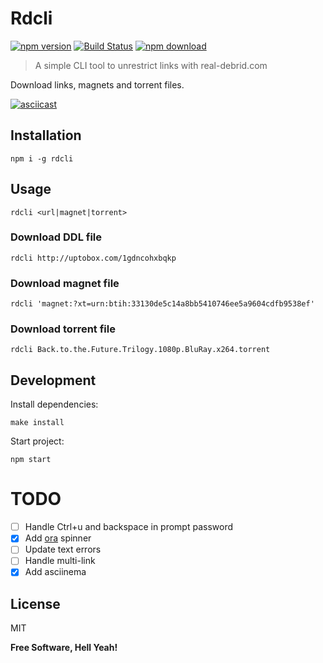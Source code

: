 Rdcli
===

[![npm version](https://badge.fury.io/js/rdcli.svg)](https://badge.fury.io/js/rdcli)
[![Build Status](https://travis-ci.org/jcherqui/rdcli.svg?branch=master)](https://travis-ci.org/jcherqui/rdcli/)
[![npm download](https://img.shields.io/npm/dt/rdcli.svg)](https://www.npmjs.com/package/rdcli)

> A simple CLI tool to unrestrict links with real-debrid.com

Download links, magnets and torrent files.

[![asciicast](https://raw.githubusercontent.com/jcherqui/rdcli/master/screencast.gif)](https://raw.githubusercontent.com/jcherqui/rdcli/master/screencast.gif)

## Installation

`npm i -g rdcli`

## Usage

`rdcli <url|magnet|torrent>`

### Download DDL file

`rdcli http://uptobox.com/1gdncohxbqkp`

### Download magnet file

`rdcli 'magnet:?xt=urn:btih:33130de5c14a8bb5410746ee5a9604cdfb9538ef'`

### Download torrent file

`rdcli Back.to.the.Future.Trilogy.1080p.BluRay.x264.torrent`

## Development

Install dependencies:

`make install`

Start project:

`npm start`

# TODO

- [ ] Handle Ctrl+u and backspace in prompt password
- [x] Add [ora](https://www.npmjs.com/package/ora) spinner
- [ ] Update text errors
- [ ] Handle multi-link
- [x] Add asciinema

License
---

MIT

**Free Software, Hell Yeah!**
